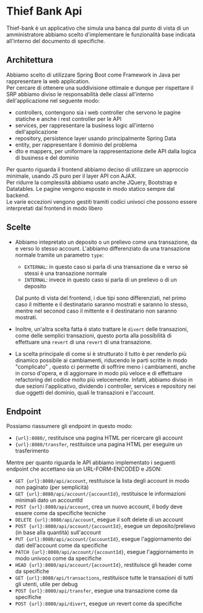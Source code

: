 # Thief Bank Api
Thief-bank è un applicativo che simula una banca dal punto di vista di un amministratore abbiamo scelto d'implementare le funzionalità base indicata all'interno del documento di specifiche. 


## Architettura
Abbiamo scelto di utilizzare Spring Boot come Framework in Java per rappresentare la web application. \
Per cercare di ottenere una suddivisione ottimale e dunque per rispettare il SRP abbiamo diviso le responsabilità
delle classi all'interno dell'applicazione nel seguente modo:
- controllers, contengono sia i web controller che servono le pagine statiche e anche i rest controller per le API
- services, per rappresentare la business logic all'interno dell'applicazione
- repository, persistence layer usando principalmente Spring Data
- entity, per rappresentare il dominio del problema
- dto e mappers, per uniformare la rappresentazione delle API dalla logica di business e del dominio

Per quanto riguarda il frontend abbiamo deciso di utilizzare un approccio minimale, usando JS puro per il layer API con
AJAX. \
Per ridurre la complessità abbiamo usato anche JQuery, Bootstrap e Datatables.
Le pagine vengono esposte in modo statico sempre dal backend. \
Le varie eccezioni vengono gestiti tramiti codici univoci che possono essere interpretati dal frontend in modo libero

## Scelte
* Abbiamo intepretato un deposito o un prelievo come una transazione, da e verso lo stesso account. L'abbiamo differenziato da una transazione normale tramite un parametro `type`:
  - `EXTERNAL`: in questo caso si parla di una transazione da e verso sè stessi è una transazione normale
  - `INTERNAL`: invece in questo caso si parla di un prelievo o di un deposito

  Dal punto di vista del frontend, i due tipi sono differenziati, nel primo caso il mittente e il destinatario saranno mostrati e saranno lo stesso, mentre nel seconod caso il mittente e il destinatario non saranno mostrati.

* Inoltre, un'altra scelta fatta è stato trattare le `divert` delle transazioni, come delle semplici transazioni, questo porta alla possibilità di effettuare una `revert` di una `revert` di una transazione.
* La scelta principale di come si è strutturato il tutto è per renderlo più dinamico possibile ai cambiamenti, riducendo le parti scritte in modo "complicato" , questo ci permette di soffrire meno i cambiamenti, anche in corso d'opera, e di aggiornare in modo più veloce e di effettuare refactoring del codice molto più velocemente. Infatti, abbiamo diviso in due sezioni l'applicativo, dividendo i controller, services e repository nei due oggetti del dominio, quali le transazioni e l'account.

## Endpoint
Possiamo riassumere gli endpoint in questo modo:
- `{url}:8080/`, restituisce una pagina HTML per ricercare gli account
- `{url}:8080/transfer`, restituisce una pagina HTML per eseguire un trasferimento

Mentre per quanto riguarda le API abbiamo implementato i seguenti endpoint che accettano sia un URL-FORM-ENCODED e JSON:
- `GET {url}:8080/api/account`, restituisce la lista degli account in modo non paginato (per semplicità)
- `GET {url}:8080/api/account/{accountId}`, restituisce le informazioni minimali dato un accountId
- `POST {url}:8080/api/account`, crea un nuovo account, il body deve essere come da specifiche tecniche
- `DELETE {url}:8080/api/account`, esegue il soft delete di un account
- `POST {url}:8080/api/account/{accountId}`, esegue un deposito/prelievo (in base alla quantità) sull'account
- `PUT {url}:8080/api/account/{accountId}`, esegue l'aggiornamento dei dati dell'account come da specifiche
- `PATCH {url}:8080/api/account/{accountId}`, esegue l'aggiornamento in modo univoco come da specifiche
- `HEAD {url}:8080/api/account/{accountId}`, restituisce gli header come da specifiche
- `GET {url}:8080/api/transactions`, restituisce tutte le transazioni di tutti gli utenti, utile per debug
- `POST {url}:8080/api/transfer`, esegue una transazione come da specifiche
- `POST {url}:8080/api/divert`, esegue un revert come da specifiche
